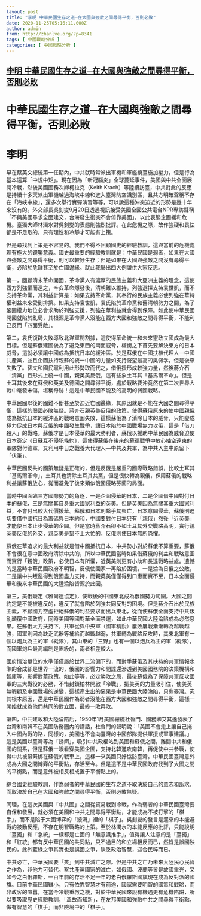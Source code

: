 ```yaml
---
layout: post
title: "李明 中華民國生存之道─在大國與強敵之間尋得平衡，否則必敗"
date: 2020-11-25T05:16:11.000Z
author: admin
from: http://zhanlve.org/?p=8341
tags: [ 中國戰略分析 ]
categories: [ 中國戰略分析 ]
---
```

<!--1606281371000-->
[李明 中華民國生存之道─在大國與強敵之間尋得平衡，否則必敗](http://zhanlve.org/?p=8341)
------

<div>
<h1>中華民國生存之道─在大國與強敵之間尋得平衡，否則必敗</h1><h1>李明</h1><p>早在蔡英文總統第一任期內，中共就時常派出軍機和軍艦繞臺施加壓力，但是行為基本還算「中規中矩」。現在因為「新冠腦炎」全球蔓延事件，美國與中共全面展開冷戰，然後美國國務次卿柯拉克（Keith Krach）等陸續訪臺，中共對此的反應是持續十多天派出軍機越過海峽中線和進入臺灣防空識別區，且共方明確聲稱不存在「海峽中線」，還多次舉行實彈演習等等，可以說這種沖突迫近的形勢是幾十年來沒有的。外交部長吳釗燮9月20日透過視訊接受美國全國公共電台NPR專訪聲稱「不與美國尋求全面建交，台海發生衝突不會倚靠美國」，以此表態企圖緩和危機。臺獨大師林濁水對吳釗燮的表態則強烈批評。在此危機之際，故作強硬和畏怯都是不足取的，只有理性和冷靜才可能有上策。</p><p>但是尋找到上策是不容易的。我們不得不回顧國史的經驗教訓，這與當前的危機處理有極大的鏡鑒意義。國史最重要的經驗教訓就是：中華民國是弱者，如果在大國與強敵之間尋得平衡，則可以較好生存；但是如果在大國與強敵之間沒有尋得平衡，必陷於危難甚至於亡國邊緣。就此我舉出四大例證供大家反思。</p><p>第一，回顧清末革命開國，革命黨人有濃厚的民族主義和大亞洲主義的理念，這使西方列強懼而遠之，辛亥革命爆發後，清朝難以維持，列強選擇支持袁世凱，而不支持革命黨，其利益計算是：如果支持革命黨，其奉行的民族主義必使列強在華特權利益未來受到排擠。如果支持袁世凱，袁氏陷於革命黨和舊清朝勢力之間，為了鞏固權力地位必會求助於列強支援，列強在華利益就會得到保障。如此使中華民國開國就陷於亂局，其根源是革命黨人沒能在西方大國和強敵之間尋得平衡，不能利己反而「四面受敵」。</p><p>第二，袁氏復辟失敗導致北洋軍閥割據，這使得革命統一和未來憲政立國成為最大目標。但是蘇俄建國後為了避免東西的兩面威脅，權衡之下首先要解決東方的日本威脅，這就必須讓中國成為抵抗日本的緩沖區。於是蘇俄在中國扶植代理人—中國共產黨，並且企圖扶持親蘇的統一中國的力量如支持聲望最高的吳佩孚，但是後來失敗了。孫文和國民黨利用此形勢取而代之，借俄援形成較強力量，然後蔣介石「清黨」且形式上統一中國，親英美反俄，這有些象土耳其「基馬爾革命」。但是土耳其後來在蘇俄和英美及德國之間尋得平衡，處於戰略要沖竟然在第二次世界大戰中毫發未傷，堪稱奇跡！這是中華民國不能及的高明的弱國戰略。</p><p>中華民國以後的國難不斷甚至於迫近亡國邊緣，其原因就是不能在大國之間尋得平衡，這樣的弱國必敗無疑。蔣介石親英美反俄的政策，使得蘇俄原來的使中國親俄成為抵抗日本的緩沖區的戰略意圖失敗，這樣蘇俄為了消除日本的威脅，只能變成極力促成日本與反俄的中國發生戰爭，讓日本陷於中國戰場無力攻俄，這是「借刀殺人」的戰略。蘇俄才是日本侵華的最大勝利者，蘇俄以援助中華民國為威脅迫使日本簽定《日蘇互不侵犯條約》，這使得蘇俄在後來的蘇德戰爭中放心抽空遠東的軍隊對付德軍，又利用中日之戰養大代理人—中共及共軍，為中共入主中原留下「伏筆」。</p><p>中華民國反共的國策無疑是正確的，但是反俄是嚴重的國際戰略錯誤，比較土耳其「基馬爾革命」，土耳其也清除土耳其共黨，但是很快轉為親俄，保障蘇俄的戰略利益讓蘇俄放心，從而避免了後來類似俄國侵略芬蘭的局面。</p><p>當時中國面臨三方國際勢力的角逐，一是企圖侵華的日本，二是企圖借中國對付日本的蘇俄，三是無關其自身重大國家利益的英美。但是英美因為無關其重大國家利益，不會付出較大代價援華。蘇俄和日本則繫乎其興亡，日本意圖侵華，蘇俄則迫切要借中國抗日為籌碼與日本約和，中國要對付日本只有「親俄」然後「近英美」才能使日本止步侵華的企圖。但是當時蔣介石卻不如土耳其外交戰略高明，實行親英美反俄的外交，親英美是幫不上大忙的，反俄則使日本無所恐懼。</p><p>蘇俄在華追求的最大利益就是借中國抵抗日本，中共勢小對於蘇俄不算重要，蘇俄不會很在意中國政府清除中共的，所以中華民國當時如果借蘇俄的利益和戰略意圖而實行「親俄」政策，必使日本有所懼，近英美則更有小助和長遠戰略益處。遺憾的是當時中華民國政府不明智，反俄使國家一再陷於困境，一是淪為日俄之公敵，二是讓中共叛亂得到俄國盡力支持，而親英美僅僅得到口惠而實不至，日本全面侵華和後來中華民國的大陸淪陷皆源於此因。</p><p>第三，美俄簽定《雅爾達協定》，使戰後的中國東北成為俄國勢力範圍。大國之間約定是不能被違反的，違反了就會陷於列強共同反對的困境。但是蔣介石出於民族主義，不顧國力空虛拒絕蘇俄的利益要求而出兵東北，從而使蘇俄全面支持中共叛亂顛覆中國政府，同時美國等國對華全面禁運，如此中華民國大陸淪陷成為必然惡果。在蘇俄大力扶持下，共軍從與中央軍（國軍精銳）屢敗屢戰漸漸轉為越戰越強，國軍則因為缺乏武器等補給而越戰越弱，共軍轉為戰略反攻時，其東北軍有一個以炮兵為主的軍（縱隊），其山東的「三野」也有一個以炮兵為主的軍（縱隊），而國軍炮兵最高編制是團級的，兩者相差較大。</p><p>國府情治單位的水準僅僅屬於世界二流偏下的，而對手蘇俄及其扶持的共軍情報水準的合成卻是世界一流的，俄國的影響力和間諜還滲透到美國國務院的決策機構和智庫等，影響對華政策。如此等等，必定勝敗之局，最後蘇俄為了保障共軍反攻國軍的三大戰役的必勝，不惜封鎖柏林開啟「冷戰」，把美英的力量吸引住，使美英無暇顧及中國戰場的逆變，這樣產生出的惡果是中華民國大陸淪陷，只剩臺灣。究其根本原因，還是中華民國作為弱者沒能在西方大國和強敵之間尋得平衡，這樣一開始就成為他們共同的對立面，最終一敗再敗。</p><p>第四，中共建政和大陸淪陷后，1950年1月美國總統杜魯門、國務卿艾其遜發表了台灣和南韓不在美國防務圈內的講話，杜魯門的聲明說：「美國不會走上讓自己捲入中國內戰的路，同樣的，美國也不會向臺灣的中國部隊提供軍援或軍事建議。」這是美國以臺灣等為「誘餌」，吸引中共政權站到美國和蘇俄之間，離間中共和俄國的關系，但是蘇俄一眼看穿美國企圖，支持北韓進攻南韓，再促使中共參戰，使得中共被緊緊綁在蘇俄的戰車上，這樣一來美國只好協防臺灣。中華民國臺灣意外成為大國之間博弈的平衡點，存活至今。但是這不是中華民國政府找到了大國之間的平衡點，而是意外被相反相成置于平衡點上的。</p><p>綜合國史經驗教訓，作為弱者的中華民國的生存之道不取決於自己的意志和訴求，而取決於自己在大國和強敵之間尋得平衡，否則必敗無疑。</p><p>同理，在這次美國與「中共國」之間從貿易戰到冷戰，作為弱者的中華民國臺灣要自保和發展，就必須在美國和中共之間尋得平衡點，才能成為不被打擊的「棋手」，而不是陷于大國博弈的「漩渦」裡的「棋子」。吳釗燮的發言是遲來的本能避戰的被動反應，不存在明智戰略的上策。至於林濁水的本能反應的批評，只能說明「臺獨」和「急統」一樣都是亡國的「無意識推手」，值得讓人注意的是「臺獨」和「紅統」都有反中華民國的共同點，只不過目的和立場相反而已，然皆是誤國殃民的，此外藍綠之爭其實也是誤國之爭，缺乏政治智慧，迎合民粹而已。</p><p>中共必亡，中華民國要「笑」到中共滅亡之際。但是中共之亡乃未來大陸民心民智之作為，非他力可替代。察共產黨國家的滅亡，如俄國、波蘭等皆是故國重光，又如今之白俄羅斯，一百年前的存活不足一年的老白俄羅斯國旗現在成為反對派的國旗。目前中華民國雖小，只有依靠智慧才有前途，國家需要明智的國策和戰略，而非政客的喧囂，在當今冷戰重啟之機，對於中華民國來說有機遇更有危機陷阱，所以要吸取歷史經驗教訓，「溫故而知新」，在友邦美國和強敵中共之間尋得平衡點，做有智慧的「棋手」而非險境中的「棋子」。</p><h1></h1><h1></h1><p>&nbsp;</p>
</div>

